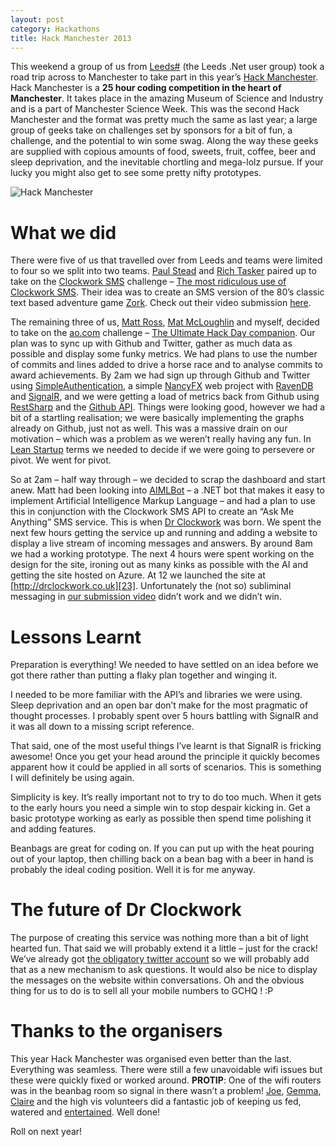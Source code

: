 ```yaml
---
layout: post
category: Hackathons
title: Hack Manchester 2013
---
```


This weekend a group of us from [Leeds#][1] (the Leeds .Net user group) took a road trip across to Manchester to take part in this year’s [Hack Manchester][2]. Hack Manchester is a **25 hour coding competition in the heart of Manchester**. It takes place in the amazing Museum of Science and Industry and is a part of Manchester Science Week. This was the second Hack Manchester and the format was pretty much the same as last year; a large group of geeks take on challenges set by sponsors for a bit of fun, a challenge, and the potential to win some swag. Along the way these geeks are supplied with copious amounts of food, sweets, fruit, coffee, beer and sleep deprivation, and the inevitable chortling and mega-lolz pursue. If your lucky you might also get to see some pretty nifty prototypes.

![Hack Manchester][3]

<!--excerpt-->

What we did
========

There were five of us that travelled over from Leeds and teams were limited to four so we split into two teams. [Paul Stead][4] and [Rich Tasker][5] paired up to take on the [Clockwork SMS][6] challenge – [The most ridiculous use of Clockwork SMS][7]. Their idea was to create an SMS version of the 80’s classic text based adventure game [Zork][8]. Check out their video submission [here][9].

The remaining three of us, [Matt Ross][10], [Mat McLoughlin][11] and myself, decided to take on the [ao.com][12] challenge – [The Ultimate Hack Day companion][13]. Our plan was to sync up with Github and Twitter, gather as much data as possible and display some funky metrics. We had plans to use the number of commits and lines added to drive a horse race and to analyse commits to award achievements. By 2am we had sign up through Github and Twitter using [SimpleAuthentication][14], a simple [NancyFX][15] web project with [RavenDB][16] and [SignalR,][17] and we were getting a load of metrics back from Github using [RestSharp][18] and the [Github API][19]. Things were looking good, however we had a bit of a startling realisation; we were basically implementing the graphs already on Github, just not as well. This was a massive drain on our motivation – which was a problem as we weren’t really having any fun. In [Lean Startup][20] terms we needed to decide if we were going to persevere or pivot. We went for pivot.

So at 2am – half way through – we decided to scrap the dashboard and start anew. Matt had been looking into [AIMLBot][21] – a .NET bot that makes it easy to implement Artificial Intelligence Markup Language – and had a plan to use this in conjunction with the Clockwork SMS API to create an “Ask Me Anything” SMS service. This is when [Dr Clockwork][22] was born. We spent the next few hours getting the service up and running and adding a website to display a live stream of incoming messages and answers. By around 8am we had a working prototype. The next 4 hours were spent working on the design for the site, ironing out as many kinks as possible with the AI and getting the site hosted on Azure. At 12 we launched the site at [http://drclockwork.co.uk][23]. Unfortunately the (not so) subliminal messaging in [our submission video][24] didn’t work and we didn’t win.

Lessons Learnt
==========

Preparation is everything! We needed to have settled on an idea before we got there rather than putting a flaky plan together and winging it.

I needed to be more familiar with the API’s and libraries we were using. Sleep deprivation and an open bar don’t make for the most pragmatic of thought processes. I probably spent over 5 hours battling with SignalR and it was all down to a missing script reference.

That said, one of the most useful things I’ve learnt is that SignalR is fricking awesome! Once you get your head around the principle it quickly becomes apparent how it could be applied in all sorts of scenarios. This is something I will definitely be using again.

Simplicity is key. It’s really important not to try to do too much. When it gets to the early hours you need a simple win to stop despair kicking in. Get a basic prototype working as early as possible then spend time polishing it and adding features.

Beanbags are great for coding on. If you can put up with the heat pouring out of your laptop, then chilling back on a bean bag with a beer in hand is probably the ideal coding position. Well it is for me anyway.

The future of Dr Clockwork
=================

The purpose of creating this service was nothing more than a bit of light hearted fun. That said we will probably extend it a little – just for the crack! We’ve already got [the obligatory twitter account][25] so we will probably add that as a new mechanism to ask questions. It would also be nice to display the messages on the website within conversations. Oh and the obvious thing for us to do is to sell all your mobile numbers to GCHQ ! :P

Thanks to the organisers
================

This year Hack Manchester was organised even better than the last. Everything was seamless. There were still a few unavoidable wifi issues but these were quickly fixed or worked around. **PROTIP**: One of the wifi routers was in the beanbag room so signal in there wasn’t a problem! [Joe][27], [Gemma][28], [Claire][29] and the high vis volunteers did a fantastic job of keeping us fed, watered and [entertained][30]. Well done!

Roll on next year!

   [1]: http://leeds-sharp.org/
   [2]: http://www.hackmanchester.com/
   [3]: /../images/hackManchester.png
   [4]: https://twitter.com/pauljstead
   [5]: https://twitter.com/ritasker
   [6]: http://www.clockworksms.com/
   [7]: http://www.clockworksms.com/blog/hack-manchester-challenge/
   [8]: http://en.wikipedia.org/wiki/Zork
   [9]: http://www.youtube.com/watch?v=DZ3WE2z_HXs&amp;feature=youtu.be
   [10]: https://twitter.com/autonomatt
   [11]: https://twitter.com/mat_mcloughlin
   [12]: http://ao.com/
   [13]: http://blog.hackmanchester.com/post/63387766561/challenge-from-ao-com
   [14]: https://github.com/SimpleAuthentication/SimpleAuthentication
   [15]: http://nancyfx.org/
   [16]: http://ravendb.net/
   [17]: http://signalr.net/
   [18]: http://restsharp.org/
   [19]: http://developer.github.com/v3/
   [20]: http://en.wikipedia.org/wiki/Lean_Startup
   [21]: http://aimlbot.sourceforge.net/
   [22]: /../images/dr-clockwork-logo-2.png
   [23]: http://drclockwork.co.uk/
   [24]: https://vimeo.com/77905665
   [25]: https://twitter.com/dr_clockwork (Dr Clockwork)
   [26]: /../images/smilies/icon_razz.gif
   [27]: https://twitter.com/theallseeingpie
   [28]: https://twitter.com/ruby_gem
   [29]: https://twitter.com/squarejazz
   [30]: http://www.youtube.com/watch?v=ZDOmm9d6V9A
  